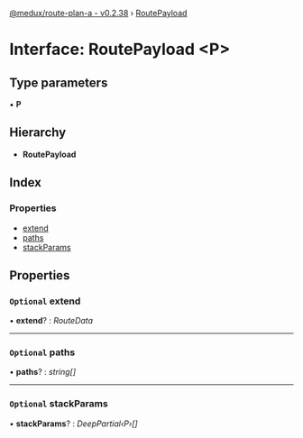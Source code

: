 [@medux/route-plan-a - v0.2.38](../README.md) › [RoutePayload](routepayload.md)

# Interface: RoutePayload <**P**>

## Type parameters

▪ **P**

## Hierarchy

* **RoutePayload**

## Index

### Properties

* [extend](routepayload.md#optional-extend)
* [paths](routepayload.md#optional-paths)
* [stackParams](routepayload.md#optional-stackparams)

## Properties

### `Optional` extend

• **extend**? : *RouteData*

___

### `Optional` paths

• **paths**? : *string[]*

___

### `Optional` stackParams

• **stackParams**? : *DeepPartial‹P›[]*
